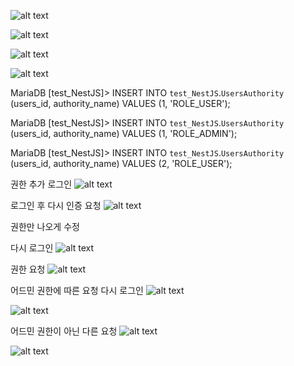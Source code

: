 ![alt text](image.png)

![alt text](image-1.png)

![alt text](image-2.png)

![alt text](image-3.png)

MariaDB [test_NestJS]> INSERT INTO `test_NestJS`.`UsersAuthority` (users_id, authority_name) VALUES (1, 'ROLE_USER');

MariaDB [test_NestJS]> INSERT INTO `test_NestJS`.`UsersAuthority` (users_id, authority_name) VALUES (1, 'ROLE_ADMIN');

MariaDB [test_NestJS]> INSERT INTO `test_NestJS`.`UsersAuthority` (users_id, authority_name) VALUES (2, 'ROLE_USER');

권한 추가 로그인
![alt text](image-4.png)

로그인 후 다시 인증 요청
![alt text](image-5.png)

권한만 나오게 수정 

다시 로그인
![alt text](image-6.png)

권한 요청
![alt text](image-7.png)

어드민 권한에 따른 요청
다시 로그인
![alt text](image-8.png)

![alt text](image-9.png)

어드민 권한이 아닌 다른 요청
![alt text](image-10.png)


![alt text](image-11.png)
